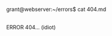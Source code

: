 <span id="a">grant@webserver</span>:<span id="c">~/errors</span>$ cat 404.md<br/><br/>
<p>ERROR 404... (idiot)</p>
